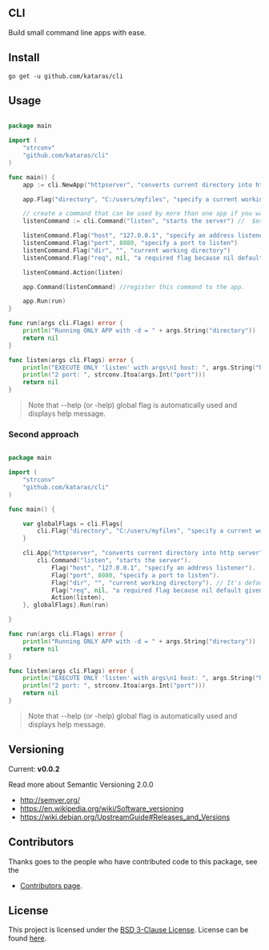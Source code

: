 ## CLI

Build small command line apps with ease.

## Install

```
go get -u github.com/kataras/cli
```

## Usage

```go

package main

import (
	"strconv"
	"github.com/kataras/cli"
)

func main() {
	app := cli.NewApp("httpserver", "converts current directory into http server", "0.0.1")

	app.Flag("directory", "C:/users/myfiles", "specify a current working directory") // $executable -d, $executable --directory $the_dir

	// create a command that can be used by more than one app if you want it
	listenCommand := cli.Command("listen", "starts the server") //  $executable listen

	listenCommand.Flag("host", "127.0.0.1", "specify an address listener")      // $executable listen -h, $executable listen --host $the_host
	listenCommand.Flag("port", 8080, "specify a port to listen")                // $executable listen -p, $executable listen --port $the_port
	listenCommand.Flag("dir", "", "current working directory")                  // $executable listen -d, $executable listen --dir $the_dir
	listenCommand.Flag("req", nil, "a required flag because nil default given") // $executable listen -r , $executable listen --req $the_req

	listenCommand.Action(listen)

	app.Command(listenCommand) //register this command to the app.

	app.Run(run)
}

func run(args cli.Flags) error {
	println("Running ONLY APP with -d = " + args.String("directory"))
	return nil
}

func listen(args cli.Flags) error {
	println("EXECUTE ONLY 'listen' with args\n1 host: ", args.String("host"))
	println("2 port: ", strconv.Itoa(args.Int("port")))
	return nil
}

```

> Note that --help (or -help) global flag is automatically used and displays help message.

### Second approach

```go

package main

import (
	"strconv"
	"github.com/kataras/cli"
)

func main() {

	var globalFlags = cli.Flags{
		cli.Flag("directory", "C:/users/myfiles", "specify a current working directory"),
	}

	cli.App{"httpserver", "converts current directory into http server", "0.0.1", cli.Commands{
		cli.Command("listen", "starts the server").
			Flag("host", "127.0.0.1", "specify an address listener").
			Flag("port", 8080, "specify a port to listen").
			Flag("dir", "", "current working directory"). // It's defaults to empty string it is not required flag
			Flag("req", nil, "a required flag because nil default given"). // required flag because nil default given
			Action(listen),
	}, globalFlags}.Run(run)

}

func run(args cli.Flags) error {
	println("Running ONLY APP with -d = " + args.String("directory"))
	return nil
}

func listen(args cli.Flags) error {
	println("EXECUTE ONLY 'listen' with args\n1 host: ", args.String("host"))
	println("2 port: ", strconv.Itoa(args.Int("port")))
	return nil
}

```

> Note that --help (or -help) global flag is automatically used and displays help message.


## Versioning

Current: **v0.0.2**


Read more about Semantic Versioning 2.0.0

 - http://semver.org/
 - https://en.wikipedia.org/wiki/Software_versioning
 - https://wiki.debian.org/UpstreamGuide#Releases_and_Versions


## Contributors

Thanks goes to the people who have contributed code to this package, see the

- [Contributors page](https://github.com/kataras/cli/graphs/contributors).


## License

This project is licensed under the [BSD 3-Clause License](https://opensource.org/licenses/BSD-3-Clause).
License can be found [here](https://github.com/kataras/cli/blob/master/LICENSE).
